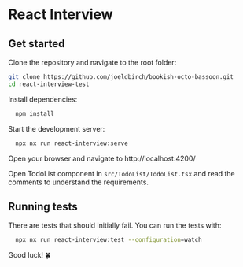 # React Interview

## Get started

Clone the repository and navigate to the root folder:

```bash
git clone https://github.com/joeldbirch/bookish-octo-bassoon.git
cd react-interview-test
```

Install dependencies:

```bash
  npm install
```

Start the development server:

```bash
  npx nx run react-interview:serve
```

Open your browser and navigate to http://localhost:4200/

Open TodoList component in `src/TodoList/TodoList.tsx` and read the comments to understand the requirements.

## Running tests

There are tests that should initially fail. You can run the tests with:

```bash
  npx nx run react-interview:test --configuration=watch
```

Good luck! 🍀
